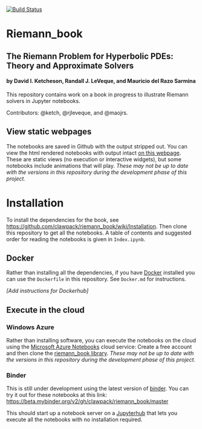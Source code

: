 [![Build Status](https://travis-ci.org/clawpack/riemann_book.svg?branch=master)](https://travis-ci.org/clawpack/riemann_book)

# Riemann_book

## The Riemann Problem for Hyperbolic PDEs: Theory and Approximate Solvers

#### by David I. Ketcheson, Randall J. LeVeque, and Mauricio del Razo Sarmina

This repository contains work on a book in progress to illustrate Riemann
solvers in Jupyter notebooks.

Contributors: @ketch, @rjleveque, and @maojrs.

## View static webpages

The notebooks are saved in Github with the output stripped out.  You can view
the html rendered notebooks with output intact [on this
webpage](http://www.clawpack.org/riemann_book/index.html).  These are static
views (no execution or interactive widgets), but some notebooks include
animations that will play.  *These may not be up to date with the versions in
this repository during the development phase of this project.*

# Installation
To install the dependencies for the book, see
https://github.com/clawpack/riemann_book/wiki/Installation.  Then clone this
repository to get all the notebooks.  A table of contents and suggested order
for reading the notebooks is given in `Index.ipynb`.

## Docker

Rather than installing all the dependencies, if you have
[Docker](https://www.docker.com/) installed you can use the `Dockerfile` in
this repository.  See `Docker.md` for instructions.

*[Add instructions for Dockerhub]*

## Execute in the cloud

### Windows Azure

Rather than installing software, you can execute the notebooks on the cloud
using the [Microsoft Azure Notebooks](https://notebooks.azure.com) cloud
service:  Create a free account and then clone the [riemann_book
library](https://notebooks.azure.com/rjleveque/libraries/riemann-book).
*These may not be up to date with the versions in this repository during the
development phase of this project.*

### Binder

This is still under development using the latest version of
[binder](https://beta.mybinder.org/).  You can try it out for these notebooks
at this link: https://beta.mybinder.org/v2/gh/clawpack/riemann_book/master

This should start up a notebook server on a
[Jupyterhub](https://jupyterhub.readthedocs.io/en/latest/) that lets you
execute all the notebooks with no installation required.
